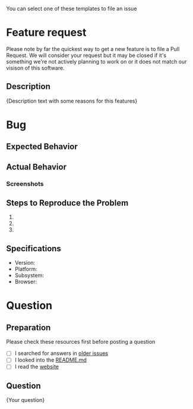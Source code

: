 You can select one of these templates to file an issue

# Feature request

Please note by far the quickest way to get a new feature is to file a Pull Request.
We will consider your request but it may be closed if it's something we're not actively planning to work on or it does not match our visison of this software.

## Description

{Description text with some reasons for this features}

# Bug

## Expected Behavior

## Actual Behavior

### Screenshots

## Steps to Reproduce the Problem

  1.
  1.
  1.

## Specifications

  - Version:
  - Platform:
  - Subsystem:
  - Browser:

# Question

## Preparation

Please check these resources first before posting a question

* [ ] I searched for answers in [older issues](https://github.com/MaibornWolff/codecharta/issues?utf8=%E2%9C%93&q=)
* [ ] I looked into the [README.md](https://github.com/MaibornWolff/codecharta)
* [ ] I read the [website](https://maibornwolff.github.io/codecharta/)

## Question

{Your question}
